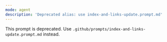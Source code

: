```yaml
---
mode: agent
description: 'Deprecated alias: use index-and-links-update.prompt.md'
---
```


This prompt is deprecated. Use `.github/prompts/index-and-links-update.prompt.md` instead.
